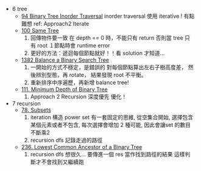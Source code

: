 * 6 tree
    * [94 Binary Tree Inorder Traversal](./6_stack-queue-tree/94.%20Binary%20Tree%20Inorder%20Traversal/index.py)
        inorder traversal 使用 iterative ! 有點難想
        ref: Approach2 Iterate
    * [100 Same Tree](./6_stack-queue-tree/100.%20Same%20Tree/index.py)
        1. 回傳物件要一致
            在 depth == 0 時，不能只有 return
            否則當 tree 只有 root １節點時會 runtime error
        2. 更好的方法：遞迴每個節點就好！！看 solution 才知道...
    * [1382 Balance a Binary Search Tree](./6_stack-queue-tree/1382.%20Balance%20a%20Binary%20Search%20Tree/index.py)
        1. 一開始的方式不穩定，是錯誤的
            對每個節點算出左右子樹高度差，
            然後辨別型態，再 rotate，
            結果發現 root 不平衡。
        2. 重新排序中序遍歷，再新增 balance tree!
    * [111. Minimum Depth of Binary Tree](./6_stack-queue-tree/111.%20Minimum%20Depth%20of%20Binary%20Tree/index.py)
        1. Approach 2 Recursion 深度優先 優化！
* 7 recursion
    * [78. Subsets](./7_recursion/78.%20Subsets/index.py)
        1. iteration
            構造 power set 有一套固定的思維, 從空集合開始, 選擇包含某個元素或者不包含, 每次選擇會增加 2 種可能, 因此會讓set 的數目不斷乘2 
        2. recursion
            dfs 記錄走過的路徑
    * [236. Lowest Common Ancestor of a Binary Tree](./7_recursion/236.%20Lowest%20Common%20Ancestor%20of%20a%20Binary%20Tree/index.py)
        1. recursion
            dfs 想很久...
            要傳進一個 res 當作找到路徑的結果
            這樣判斷才不會找到又繼續跑